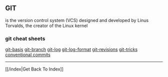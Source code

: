 ## GIT

is the version control system (VCS) designed and developed by Linus Torvalds,
the creator of the Linux kernel

### git cheat sheets

[git-basis](git-basis.md)
[git-branch](git-branch.md)
[git-log](git-log.md)
[git-log-format](git-log-format.md)
[git-revisions](git-revisions.md)
[git-tricks](git-tricks.md)
[conventional commits](conventional-commits)

---

[[/index|Get Back To Index]]
